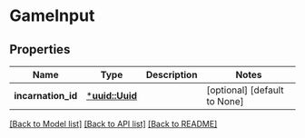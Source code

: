 # GameInput

## Properties
Name | Type | Description | Notes
------------ | ------------- | ------------- | -------------
**incarnation_id** | [***uuid::Uuid**](UUID.md) |  | [optional] [default to None]

[[Back to Model list]](../README.md#documentation-for-models) [[Back to API list]](../README.md#documentation-for-api-endpoints) [[Back to README]](../README.md)


